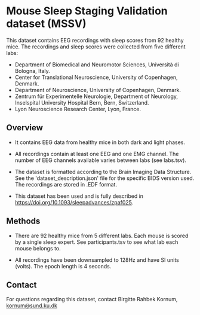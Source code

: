 # Mouse Sleep Staging Validation dataset (MSSV)

This dataset contains EEG recordings with sleep scores from 92 healthy mice. The recordings and sleep scores were collected from five different labs:

- Department of Biomedical and Neuromotor Sciences, Università di Bologna, Italy.
- Center for Translational Neuroscience, University of Copenhagen, Denmark.
- Department of Neuroscience, University of Copenhagen, Denmark.
- Zentrum für Experimentelle Neurologie, Department of Neurology, Inselspital University Hospital Bern, Bern, Switzerland.
- Lyon Neuroscience Research Center, Lyon, France.


## Overview

-   It contains EEG data from healthy mice in both dark and light phases. 

-   All recordings contain at least one EEG and one EMG channel. The number of EEG channels available varies between labs (see labs.tsv).

-   The dataset is formatted according to the Brain Imaging Data Structure. See the 'dataset_description.json' file for the specific BIDS version used. The recordings are stored in .EDF format.

-   This dataset has been used and is fully described in https://doi.org/10.1093/sleepadvances/zpaf025.

## Methods

-   There are 92 healthy mice from 5 different labs. Each mouse is scored by a single sleep expert. See participants.tsv to see what lab each mouse belongs to. 

-   All recordings have been downsampled to 128Hz and have SI units (volts). The epoch length is 4 seconds.

## Contact

For questions regarding this dataset, contact Birgitte Rahbek Kornum, kornum@sund.ku.dk
